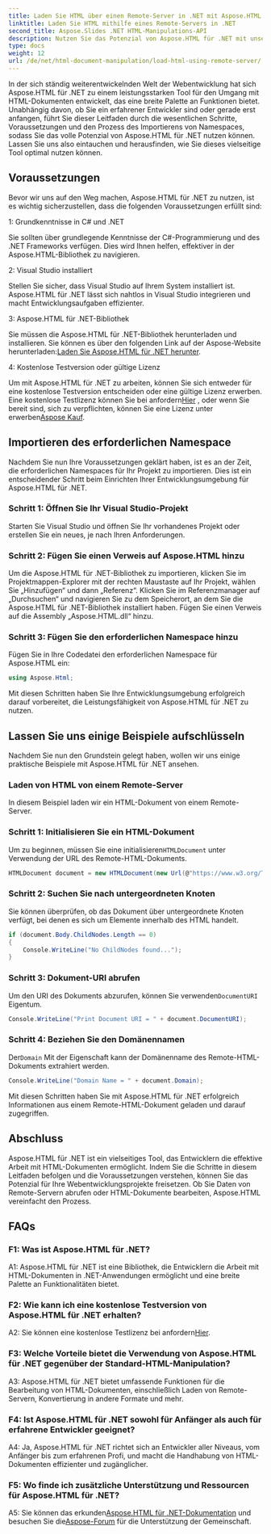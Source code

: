 ```yaml
---
title: Laden Sie HTML über einen Remote-Server in .NET mit Aspose.HTML
linktitle: Laden Sie HTML mithilfe eines Remote-Servers in .NET
second_title: Aspose.Slides .NET HTML-Manipulations-API
description: Nutzen Sie das Potenzial von Aspose.HTML für .NET mit unserem umfassenden Leitfaden. Erfahren Sie, wie Sie Namespaces importieren, auf Remote-HTML-Dokumente zugreifen und vieles mehr.
type: docs
weight: 12
url: /de/net/html-document-manipulation/load-html-using-remote-server/
---
```


In der sich ständig weiterentwickelnden Welt der Webentwicklung hat sich Aspose.HTML für .NET zu einem leistungsstarken Tool für den Umgang mit HTML-Dokumenten entwickelt, das eine breite Palette an Funktionen bietet. Unabhängig davon, ob Sie ein erfahrener Entwickler sind oder gerade erst anfangen, führt Sie dieser Leitfaden durch die wesentlichen Schritte, Voraussetzungen und den Prozess des Importierens von Namespaces, sodass Sie das volle Potenzial von Aspose.HTML für .NET nutzen können. Lassen Sie uns also eintauchen und herausfinden, wie Sie dieses vielseitige Tool optimal nutzen können.

## Voraussetzungen

Bevor wir uns auf den Weg machen, Aspose.HTML für .NET zu nutzen, ist es wichtig sicherzustellen, dass die folgenden Voraussetzungen erfüllt sind:

1: Grundkenntnisse in C# und .NET

Sie sollten über grundlegende Kenntnisse der C#-Programmierung und des .NET Frameworks verfügen. Dies wird Ihnen helfen, effektiver in der Aspose.HTML-Bibliothek zu navigieren.

2: Visual Studio installiert

Stellen Sie sicher, dass Visual Studio auf Ihrem System installiert ist. Aspose.HTML für .NET lässt sich nahtlos in Visual Studio integrieren und macht Entwicklungsaufgaben effizienter.

3: Aspose.HTML für .NET-Bibliothek

 Sie müssen die Aspose.HTML für .NET-Bibliothek herunterladen und installieren. Sie können es über den folgenden Link auf der Aspose-Website herunterladen:[Laden Sie Aspose.HTML für .NET herunter](https://releases.aspose.com/html/net/).

4: Kostenlose Testversion oder gültige Lizenz

 Um mit Aspose.HTML für .NET zu arbeiten, können Sie sich entweder für eine kostenlose Testversion entscheiden oder eine gültige Lizenz erwerben. Eine kostenlose Testlizenz können Sie bei anfordern[Hier](https://releases.aspose.com/) , oder wenn Sie bereit sind, sich zu verpflichten, können Sie eine Lizenz unter erwerben[Aspose Kauf](https://purchase.aspose.com/buy).

## Importieren des erforderlichen Namespace

Nachdem Sie nun Ihre Voraussetzungen geklärt haben, ist es an der Zeit, die erforderlichen Namespaces für Ihr Projekt zu importieren. Dies ist ein entscheidender Schritt beim Einrichten Ihrer Entwicklungsumgebung für Aspose.HTML für .NET.

### Schritt 1: Öffnen Sie Ihr Visual Studio-Projekt

Starten Sie Visual Studio und öffnen Sie Ihr vorhandenes Projekt oder erstellen Sie ein neues, je nach Ihren Anforderungen.

### Schritt 2: Fügen Sie einen Verweis auf Aspose.HTML hinzu

Um die Aspose.HTML für .NET-Bibliothek zu importieren, klicken Sie im Projektmappen-Explorer mit der rechten Maustaste auf Ihr Projekt, wählen Sie „Hinzufügen“ und dann „Referenz“. Klicken Sie im Referenzmanager auf „Durchsuchen“ und navigieren Sie zu dem Speicherort, an dem Sie die Aspose.HTML für .NET-Bibliothek installiert haben. Fügen Sie einen Verweis auf die Assembly „Aspose.HTML.dll“ hinzu.

### Schritt 3: Fügen Sie den erforderlichen Namespace hinzu

Fügen Sie in Ihre Codedatei den erforderlichen Namespace für Aspose.HTML ein:

```csharp
using Aspose.Html;
```

Mit diesen Schritten haben Sie Ihre Entwicklungsumgebung erfolgreich darauf vorbereitet, die Leistungsfähigkeit von Aspose.HTML für .NET zu nutzen.

## Lassen Sie uns einige Beispiele aufschlüsseln

Nachdem Sie nun den Grundstein gelegt haben, wollen wir uns einige praktische Beispiele mit Aspose.HTML für .NET ansehen.

### Laden von HTML von einem Remote-Server

In diesem Beispiel laden wir ein HTML-Dokument von einem Remote-Server.

### Schritt 1: Initialisieren Sie ein HTML-Dokument

 Um zu beginnen, müssen Sie eine initialisieren`HTMLDocument` unter Verwendung der URL des Remote-HTML-Dokuments.

```csharp
HTMLDocument document = new HTMLDocument(new Url(@"https://www.w3.org/TR/html5/"));
```

### Schritt 2: Suchen Sie nach untergeordneten Knoten

Sie können überprüfen, ob das Dokument über untergeordnete Knoten verfügt, bei denen es sich um Elemente innerhalb des HTML handelt.

```csharp
if (document.Body.ChildNodes.Length == 0)
{
    Console.WriteLine("No ChildNodes found...");
}
```

### Schritt 3: Dokument-URI abrufen

 Um den URI des Dokuments abzurufen, können Sie verwenden`DocumentURI` Eigentum.

```csharp
Console.WriteLine("Print Document URI = " + document.DocumentURI);
```

### Schritt 4: Beziehen Sie den Domänennamen

 Der`Domain` Mit der Eigenschaft kann der Domänenname des Remote-HTML-Dokuments extrahiert werden.

```csharp
Console.WriteLine("Domain Name = " + document.Domain);
```

Mit diesen Schritten haben Sie mit Aspose.HTML für .NET erfolgreich Informationen aus einem Remote-HTML-Dokument geladen und darauf zugegriffen.

## Abschluss

Aspose.HTML für .NET ist ein vielseitiges Tool, das Entwicklern die effektive Arbeit mit HTML-Dokumenten ermöglicht. Indem Sie die Schritte in diesem Leitfaden befolgen und die Voraussetzungen verstehen, können Sie das Potenzial für Ihre Webentwicklungsprojekte freisetzen. Ob Sie Daten von Remote-Servern abrufen oder HTML-Dokumente bearbeiten, Aspose.HTML vereinfacht den Prozess.

## FAQs

### F1: Was ist Aspose.HTML für .NET?

A1: Aspose.HTML für .NET ist eine Bibliothek, die Entwicklern die Arbeit mit HTML-Dokumenten in .NET-Anwendungen ermöglicht und eine breite Palette an Funktionalitäten bietet.

### F2: Wie kann ich eine kostenlose Testversion von Aspose.HTML für .NET erhalten?

 A2: Sie können eine kostenlose Testlizenz bei anfordern[Hier](https://releases.aspose.com/).

### F3: Welche Vorteile bietet die Verwendung von Aspose.HTML für .NET gegenüber der Standard-HTML-Manipulation?

A3: Aspose.HTML für .NET bietet umfassende Funktionen für die Bearbeitung von HTML-Dokumenten, einschließlich Laden von Remote-Servern, Konvertierung in andere Formate und mehr.

### F4: Ist Aspose.HTML für .NET sowohl für Anfänger als auch für erfahrene Entwickler geeignet?

A4: Ja, Aspose.HTML für .NET richtet sich an Entwickler aller Niveaus, vom Anfänger bis zum erfahrenen Profi, und macht die Handhabung von HTML-Dokumenten effizienter und zugänglicher.

### F5: Wo finde ich zusätzliche Unterstützung und Ressourcen für Aspose.HTML für .NET?

 A5: Sie können das erkunden[Aspose.HTML für .NET-Dokumentation](https://reference.aspose.com/html/net/) und besuchen Sie die[Aspose-Forum](https://forum.aspose.com/) für die Unterstützung der Gemeinschaft.